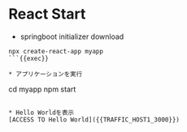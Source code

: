 # React Start
 
* springboot initializer download
```
npx create-react-app myapp
```{{exec}}

* アプリケーションを実行
```
cd myapp
npm start
```{{exec}}

* Hello Worldを表示
[ACCESS TO Hello World]({{TRAFFIC_HOST1_3000}})
